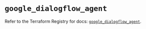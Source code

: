 # `google_dialogflow_agent`

Refer to the Terraform Registry for docs: [`google_dialogflow_agent`](https://registry.terraform.io/providers/hashicorp/google-beta/5.25.0/docs/resources/google_dialogflow_agent).

